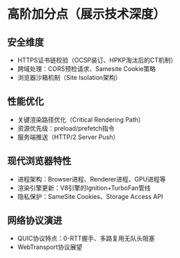 # 高阶加分点（展示技术深度）

## 安全维度

- HTTPS证书链校验（OCSP装订、HPKP淘汰后的CT机制）
- 跨域处理：CORS预检请求、Samesite Cookie策略
- 浏览器沙箱机制（Site Isolation架构）

## 性能优化

- 关键渲染路径优化（Critical Rendering Path）
- 资源优先级：preload/prefetch指令
- 服务端推送（HTTP/2 Server Push）

## 现代浏览器特性

- 进程架构：Browser进程、Renderer进程、GPU进程等
- 渲染引擎更新：V8引擎的Ignition+TurboFan管线
- 隐私保护：SameSite Cookies、Storage Access API

## 网络协议演进

- QUIC协议特点：0-RTT握手、多路复用无队头阻塞
- WebTransport协议展望
